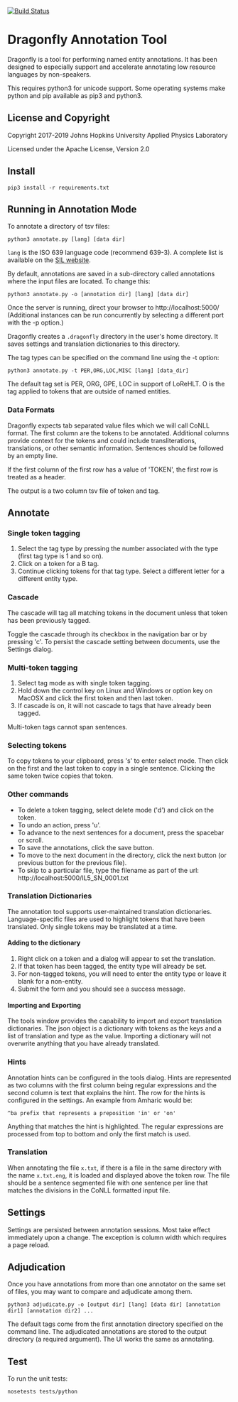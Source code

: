 [![Build Status](https://travis-ci.com/iscoe/dragonfly.svg?branch=master)](https://travis-ci.com/iscoe/dragonfly)

Dragonfly Annotation Tool
============================
Dragonfly is a tool for performing named entity annotations.
It has been designed to especially support and accelerate annotating
low resource languages by non-speakers.

This requires python3 for unicode support. 
Some operating systems make python and pip available as pip3 and python3.

License and Copyright
----------------------
Copyright 2017-2019 Johns Hopkins University Applied Physics Laboratory

Licensed under the Apache License, Version 2.0


Install
---------------
```
pip3 install -r requirements.txt
```

Running in Annotation Mode
---------------
To annotate a directory of tsv files:
```
python3 annotate.py [lang] [data dir]
```

`lang` is the ISO 639 language code (recommend 639-3).
A complete list is available on the [SIL website](https://iso639-3.sil.org/code_tables/639/data).

By default, annotations are saved in a sub-directory called annotations where the input files are located.
To change this:
```
python3 annotate.py -o [annotation dir] [lang] [data dir]
```

Once the server is running, direct your browser to http://localhost:5000/
(Additional instances can be run concurrently by selecting a different port with the -p option.)

Dragonfly creates a `.dragonfly` directory in the user's home directory.
It saves settings and translation dictionaries to this directory.

The tag types can be specified on the command line using the -t option:
```
python3 annotate.py -t PER,ORG,LOC,MISC [lang] [data_dir]
```
The default tag set is PER, ORG, GPE, LOC in support of LoReHLT. O is the tag applied to
tokens that are outside of named entities.

### Data Formats
Dragonfly expects tab separated value files which we will call CoNLL format.
The first column are the tokens to be annotated.
Additional columns provide context for the tokens and could include
transliterations, translations, or other semantic information.
Sentences should be followed by an empty line.

If the first column of the first row has a value of 'TOKEN', the first row is treated as a header.

The output is a two column tsv file of token and tag.

Annotate
-------------------
### Single token tagging
1. Select the tag type by pressing the number associated with the type (first tag type is 1 and so on).
2. Click on a token for a B tag.
3. Continue clicking tokens for that tag type. Select a different letter for a different entity type.


### Cascade
The cascade will tag all matching tokens in the document unless that token has been previously tagged.

Toggle the cascade through its checkbox in the navigation bar or by pressing 'c'.
To persist the cascade setting between documents, use the Settings dialog.


### Multi-token tagging
1. Select tag mode as with single token tagging.
2. Hold down the control key on Linux and Windows or option key on MacOSX and click the first token and then last token.
3. If cascade is on, it will not cascade to tags that have already been tagged.

Multi-token tags cannot span sentences.

### Selecting tokens
To copy tokens to your clipboard, press 's' to enter select mode.
Then click on the first and the last token to copy in a single sentence.
Clicking the same token twice copies that token.

### Other commands
* To delete a token tagging, select delete mode ('d') and click on the token.
* To undo an action, press 'u'.
* To advance to the next sentences for a document, press the spacebar or scroll.
* To save the annotations, click the save button.
* To move to the next document in the directory, click the next button (or previous button for the previous file).
* To skip to a particular file, type the filename as part of the url: http://localhost:5000/IL5_SN_0001.txt


### Translation Dictionaries
The annotation tool supports user-maintained translation dictionaries.
Language-specific files are used to highlight tokens that have been translated.
Only single tokens may be translated at a time.

#### Adding to the dictionary
 1. Right click on a token and a dialog will appear to set the translation.
 2. If that token has been tagged, the entity type will already be set.
 3. For non-tagged tokens, you will need to enter the entity type or leave it blank for a non-entity.
 4. Submit the form and you should see a success message.

#### Importing and Exporting
The tools window provides the capability to import and export translation dictionaries.
The json object is a dictionary with tokens as the keys and a list of translation and type as the value.
Importing a dictionary will not overwrite anything that you have already translated.

### Hints
Annotation hints can be configured in the tools dialog.
Hints are represented as two columns with the first column being regular expressions
and the second column is text that explains the hint.
The row for the hints is configured in the settings.
An example from Amharic would be:
```
^ba	prefix that represents a preposition 'in' or 'on'
```

Anything that matches the hint is highlighted.
The regular expressions are processed from top to bottom and only the first match is used.

### Translation
When annotating the file `x.txt`, if there is a file in the same directory with the name `x.txt.eng`, 
it is loaded and displayed above the token row. The file should be a sentence segmented file with one
sentence per line that matches the divisions in the CoNLL formatted input file.

Settings
------------
Settings are persisted between annotation sessions.
Most take effect immediately upon a change.
The exception is column width which requires a page reload.

Adjudication
--------------
Once you have annotations from more than one annotator on the same set of files,
you may want to compare and adjudicate among them.

```
python3 adjudicate.py -o [output dir] [lang] [data dir] [annotation dir1] [annotation dir2] ...
```
The default tags come from the first annotation directory specified on the command line.
The adjudicated annotations are stored to the output directory (a required argument).
The UI works the same as annotating.

Test
------------
To run the unit tests:
```
nosetests tests/python
```
